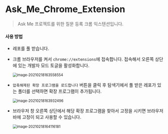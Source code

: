 # Ask_Me_Chrome_Extension

> Ask Me 프로젝트를 위한 질문 등록 크롬 익스텐션입니다.



#### 사용 방법

- 레포를 풀 받습니다.

- 크롬 브라우저를 켜서 `chrome://extensions`에 접속합니다. 접속해서 오른쪽 상단에 있는 개발자 모드 토글을 활성화합니다.

  <img src="C:\Users\multicampus\Desktop\AskMeExtension\README_images\image-20210218163558554.png" alt="image-20210218163558554" style="zoom:80%;" />

- `압축해제된 확장 프로그램을 로드합니다` 버튼을 클릭 후 탐색기에서 풀 받은 레포가 있는 폴더를 선택하면 확장 프로그램이 추가됩니다.

  <img src="C:\Users\multicampus\Desktop\AskMeExtension\README_images\image-20210218163932496.png" alt="image-20210218163932496" style="zoom:80%;" />

- 브라우저 창 오른쪽 상단에서 해당 확장 프로그램을 찾아서 고정을 시키면 브라우저 바에 고정이 되고 사용할 수 있습니다.

  <img src="C:\Users\multicampus\Desktop\AskMeExtension\README_images\image-20210218164116181.png" alt="image-20210218164116181" style="zoom:80%;" />

